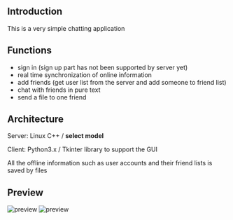 ## Introduction

This is a very simple chatting application

## Functions

- sign in (sign up part has not been supported by server yet)
- real time synchronization of online information
- add friends (get user list from the server and add someone to friend list)
- chat with friends in pure text
- send a file to one friend

## Architecture

Server: Linux C++ / **select model**

Client: Python3.x / Tkinter library to support the GUI

All the offline information such as user accounts and their friend lists is saved by files

## Preview

![preview](https://github.com/ZebornDuan/ComputerNetworks/tree/master/NetworkProgramming/chatting/server/download/1.png)
![preview](https://github.com/ZebornDuan/ComputerNetworks/tree/master/NetworkProgramming/chatting/server/download/2.png)